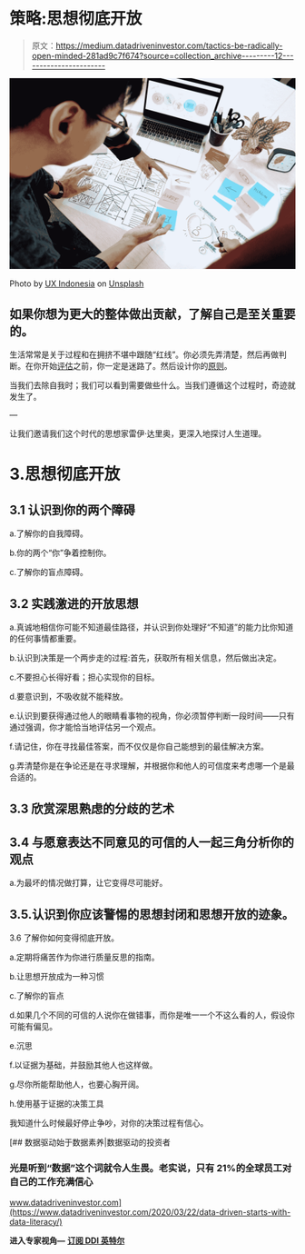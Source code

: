 # 策略:思想彻底开放

> 原文：<https://medium.datadriveninvestor.com/tactics-be-radically-open-minded-281ad9c7f674?source=collection_archive---------12----------------------->

![](img/187f847138ea820cc8294b4553b04283.png)

Photo by [UX Indonesia](https://unsplash.com/@uxindo?utm_source=unsplash&utm_medium=referral&utm_content=creditCopyText) on [Unsplash](/s/photos/process?utm_source=unsplash&utm_medium=referral&utm_content=creditCopyText)

## 如果你想为更大的整体做出贡献，了解自己是至关重要的。

生活常常是关于过程和在拥挤不堪中跟随“红线”。你必须先弄清楚，然后再做判断。在你开始[评估](https://medium.com/datadriveninvestor/tactics-use-the-5-step-process-to-get-what-you-want-out-of-life-d620a34d0c2b)之前，你一定是迷路了。然后设计你的[原则](https://medium.com/datadriveninvestor/mindset-pain-reflection-progress-d393f516d8f4)。

当我们去除自我时；我们可以看到需要做些什么。当我们遵循这个过程时，奇迹就发生了。

—

让我们邀请我们这个时代的思想家雷伊·达里奥，更深入地探讨人生道理。

# 3.思想彻底开放

## 3.1 认识到你的两个障碍

a.了解你的自我障碍。

b.你的两个“你”争着控制你。

c.了解你的盲点障碍。

## 3.2 实践激进的开放思想

a.真诚地相信你可能不知道最佳路径，并认识到你处理好“不知道”的能力比你知道的任何事情都重要。

b.认识到决策是一个两步走的过程:首先，获取所有相关信息，然后做出决定。

c.不要担心长得好看；担心实现你的目标。

d.要意识到，不吸收就不能释放。

e.认识到要获得通过他人的眼睛看事物的视角，你必须暂停判断一段时间——只有通过强调，你才能恰当地评估另一个观点。

f.请记住，你在寻找最佳答案，而不仅仅是你自己能想到的最佳解决方案。

g.弄清楚你是在争论还是在寻求理解，并根据你和他人的可信度来考虑哪一个是最合适的。

## 3.3 欣赏深思熟虑的分歧的艺术

## 3.4 与愿意表达不同意见的可信的人一起三角分析你的观点

a.为最坏的情况做打算，让它变得尽可能好。

## 3.5.认识到你应该警惕的思想封闭和思想开放的迹象。

3.6 了解你如何变得彻底开放。

a.定期将痛苦作为你进行质量反思的指南。

b.让思想开放成为一种习惯

c.了解你的盲点

d.如果几个不同的可信的人说你在做错事，而你是唯一一个不这么看的人，假设你可能有偏见。

e.沉思

f.以证据为基础，并鼓励其他人也这样做。

g.尽你所能帮助他人，也要心胸开阔。

h.使用基于证据的决策工具

我知道什么时候最好停止争吵，对你的决策过程有信心。

[](https://www.datadriveninvestor.com/2020/03/22/data-driven-starts-with-data-literacy/) [## 数据驱动始于数据素养|数据驱动的投资者

### 光是听到“数据”这个词就令人生畏。老实说，只有 21%的全球员工对自己的工作充满信心

www.datadriveninvestor.com](https://www.datadriveninvestor.com/2020/03/22/data-driven-starts-with-data-literacy/) 

**进入专家视角—** [**订阅 DDI 英特尔**](https://datadriveninvestor.com/ddi-intel)
